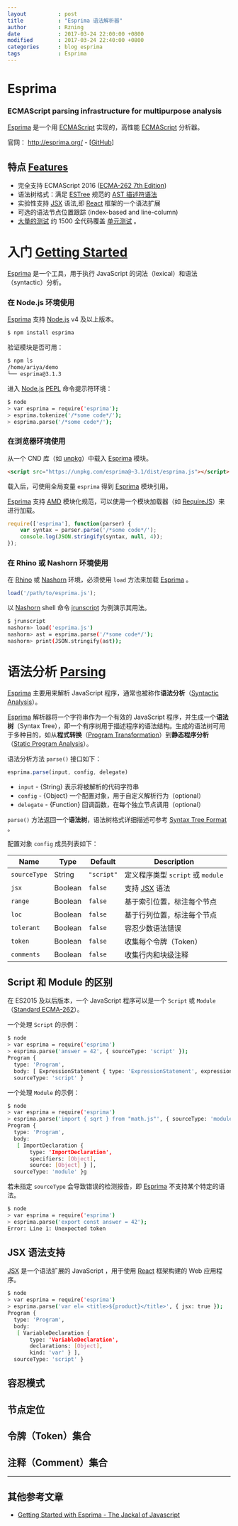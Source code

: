 ```yaml
---
layout          : post
title           : "Esprima 语法解析器"
author          : Rzning
date            : 2017-03-24 22:00:00 +0800
modified        : 2017-03-24 22:40:00 +0800
categories      : blog esprima
tags            : Esprima
---
```


Esprima
=======

### ECMAScript parsing infrastructure for multipurpose analysis 

[Esprima] 是一个用 [ECMAScript] 实现的，高性能 [ECMAScript] 分析器。

官网： <http://esprima.org/> - [[GitHub](https://github.com/jquery/esprima)]

## 特点 [Features]

- 完全支持 ECMAScript 2016 ([ECMA-262 7th Edition])
- 语法树格式：满足 [ESTree] 规范的 [AST 描述符语法]
- 实验性支持 [JSX] 语法,即 [React] 框架的一个语法扩展
- 可选的语法节点位置跟踪 (index-based and line-column)
- [大量的测试](http://esprima.org/test/ci.html) 约 1500 全代码覆盖 [单元测试](https://github.com/jquery/esprima/tree/master/test/fixtures) 。


# 入门 [Getting Started]

[Esprima] 是一个工具，用于执行 JavaScript 的词法（lexical）和语法（syntactic）分析。

### 在 Node.js 环境使用

[Esprima] 支持 [Node.js] v4 及以上版本。

```sh
$ npm install esprima
```

验证模块是否可用：

```sh
$ npm ls
/home/ariya/demo
└── esprima@3.1.3
```

进入 [Node.js] [PEPL] 命令提示符环境：

```sh
$ node
> var esprima = require('esprima');
> esprima.tokenize('/*some code*/');
> esprima.parse('/*some code*/');
```

### 在浏览器环境使用

从一个 CND 库（如 [unpkg]）中载入 [Esprima] 模块。

```html
<script src="https://unpkg.com/esprima@~3.1/dist/esprima.js"></script>
```

载入后，可使用全局变量 `esprima` 得到 [Esprima] 模块引用。

[Esprima] 支持 [AMD] 模块化规范，可以使用一个模块加载器（如 [RequireJS]）来进行加载。

```js
require(['esprima'], function(parser) {
    var syntax = parser.parse('/*some code*/');
    console.log(JSON.stringify(syntax, null, 4));
});
```

### 在 Rhino 或 Nashorn 环境使用

在 [Rhino] 或 [Nashorn] 环境，必须使用 `load` 方法来加载 [Esprima] 。

```js
load('/path/to/esprima.js');
```

以 [Nashorn] shell 命令 [jrunscript] 为例演示其用法。

```sh
$ jrunscript
nashorn> load('esprima.js')
nashorn> ast = esprima.parse('/*some code*/');
nashorn> print(JSON.stringify(ast));
```

# 语法分析 [Parsing]

[Esprima] 主要用来解析 JavaScript 程序，通常也被称作**语法分析**（[Syntactic Analysis]）。

[Esprima] 解析器将一个字符串作为一个有效的 JavaScript 程序，并生成一个**语法树**（Syntax Tree），即一个有序树用于描述程序的语法结构。生成的语法树可用于多种目的，如从**程式转换**（[Program Transformation]）到**静态程序分析**（[Static Program Analysis]）。

语法分析方法 `parse()` 接口如下：

```js
esprima.parse(input, config, delegate)
```

- `input` - {String} 表示将被解析的代码字符串
- `config` - {Object} 一个配置对象，用于自定义解析行为（optional）
- `delegate` - {Function} 回调函数，在每个独立节点调用（optional）

`parse()` 方法返回一个**语法树**，语法树格式详细描述可参考 [Syntax Tree Format] 。

配置对象 `config` 成员列表如下：

Name | Type | Default | Description
--|--|--|--
`sourceType` | String | `"script"` | 定义程序类型 `script` 或 `module`
`jsx` | Boolean | `false` | 支持 [JSX] 语法
`range` | Boolean | `false` | 基于索引位置，标注每个节点
`loc` | Boolean | `false` | 基于行列位置，标注每个节点
`tolerant` | Boolean | `false` | 容忍少数语法错误
`token` | Boolean | `false` | 收集每个令牌（Token）
`comments` | Boolean | `false` | 收集行内和块级注释

## Script 和 Module 的区别

在 ES2015 及以后版本，一个 JavaScript 程序可以是一个 `Script` 或 `Module` （[Standard ECMA-262](http://www.ecma-international.org/ecma-262/6.0/index.html#sec-ecmascript-language-scripts-and-modules)）。

一个处理 `Script` 的示例：

```sh
$ node
> var esprima = require('esprima')
> esprima.parse('answer = 42', { sourceType: 'script' });
Program {
  type: 'Program',
  body: [ ExpressionStatement { type: 'ExpressionStatement', expression: [Object] } ],
  sourceType: 'script' }
```

一个处理 `Module` 的示例：

```sh
$ node
> var esprima = require('esprima')
> esprima.parse('import { sqrt } from "math.js"', { sourceType: 'module' });
Program {
  type: 'Program',
  body:
   [ ImportDeclaration {
       type: 'ImportDeclaration',
       specifiers: [Object],
       source: [Object] } ],
  sourceType: 'module' }g
```

若未指定 `sourceType` 会导致错误的检测报告，即 [Esprima] 不支持某个特定的语法。

```sh
$ node
> var esprima = require('esprima')
> esprima.parse('export const answer = 42');
Error: Line 1: Unexpected token
```

## JSX 语法支持

[JSX] 是一个语法扩展的 JavaScript ，用于使用 [React] 框架构建的 Web 应用程序。

```sh
$ node
> var esprima = require('esprima')
> esprima.parse('var el= <title>${product}</title>', { jsx: true });
Program {
  type: 'Program',
  body:
   [ VariableDeclaration {
       type: 'VariableDeclaration',
       declarations: [Object],
       kind: 'var' } ],
  sourceType: 'script' }
```

## 容忍模式

## 节点定位

## 令牌（Token）集合


## 注释（Comment）集合


****

## 其他参考文章

- [Getting Started with Esprima - The Jackal of Javascript](http://thejackalofjavascript.com/getting-started-esprima/)



[Esprima]: <http://esprima.org/>
[ECMAScript]: <http://www.ecma-international.org/publications/standards/Ecma-262.htm>
[ECMA-262 7th Edition]: <http://www.ecma-international.org/publications/standards/Ecma-262.htm>
[Features]: <https://github.com/jquery/esprima#features>
[Getting Started]: <https://esprima.readthedocs.io/en/latest/getting-started.html>
[Parsing]: <https://esprima.readthedocs.io/en/latest/syntactic-analysis.html>
[Syntax Tree Format]: <https://esprima.readthedocs.io/en/latest/syntax-tree-format.html>

[AST 描述符语法]: <https://github.com/estree/estree/blob/master/es5.md>
[ESTree]: <https://github.com/estree/estree>
[JSX]: <https://facebook.github.io/jsx/>
[React]: <https://facebook.github.io/react/>
[Node.js]: <https://nodejs.org/en/>
[PEPL]: <https://en.wikipedia.org/wiki/REPL>
[unpkg]: <https://unpkg.com/>
[AMD]: <https://github.com/amdjs/amdjs-api/wiki/AMD>
[RequireJS]: <http://requirejs.org/>
[Rhino]: <https://developer.mozilla.org/en-US/docs/Mozilla/Projects/Rhino>
[Nashorn]: <https://docs.oracle.com/javase/8/docs/technotes/guides/scripting/nashorn/>
[jrunscript]: <https://docs.oracle.com/javase/8/docs/technotes/tools/windows/jrunscript.html>
[Syntactic Analysis]: <https://en.wikipedia.org/wiki/Parsing>
[Syntax Tree]: <https://en.wikipedia.org/wiki/Abstract_syntax_tree>
[Program Transformation]: <https://en.wikipedia.org/wiki/Program_transformation>
[Static Program Analysis]: <https://en.wikipedia.org/wiki/Static_program_analysis>
